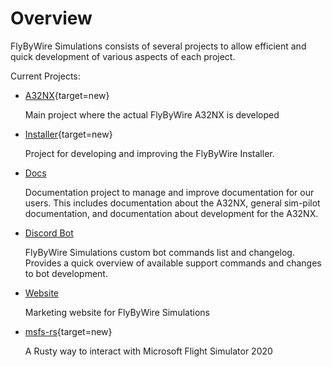 # Overview

FlyByWire Simulations consists of several projects to allow efficient and quick development of various aspects of each project.

Current Projects:

- [A32NX](https://github.com/flybywiresim/a32nx){target=new}

    Main project where the actual FlyByWire A32NX is developed

- [Installer](https://github.com/flybywiresim/installer){target=new}

    Project for developing and improving the FlyByWire Installer.

- [Docs](documentation.md)

    Documentation project to manage and improve documentation for our users. This includes documentation about the A32NX, general sim-pilot documentation, and documentation about development for the A32NX.

- [Discord Bot](discord-bot.md)

    FlyByWire Simulations custom bot commands list and changelog. Provides a quick overview of available support commands and changes to bot development.

- [Website](website.md)

    Marketing website for FlyByWire Simulations

- [msfs-rs](https://github.com/flybywiresim/msfs-rs){target=new}

     A Rusty way to interact with Microsoft Flight Simulator 2020

